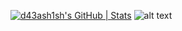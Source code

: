 [![d43ash1sh's GitHub | Stats](https://stats.quine.sh/d43ash1sh/github?theme=dark)](https://quine.sh?utm_source=widgets&utm_campaign=d43ash1sh)
![alt text](https://firebasestorage.googleapis.com/v0/b/storagefirebase2022.appspot.com/o/github-banner.png?alt=media&token=a3b6c87a-e7f5-4d38-b702-ce03b33a1132)
